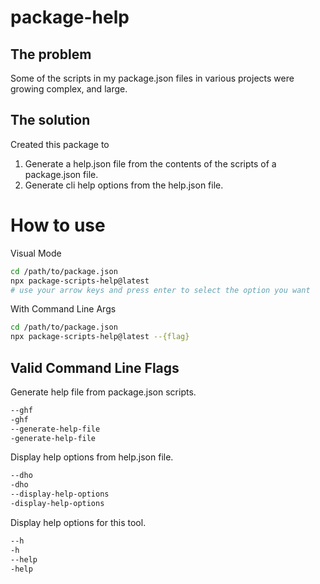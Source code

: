 # package-help

## The problem

Some of the scripts in my package.json files in various projects were growing complex, and large.

## The solution

Created this package to

1. Generate a help.json file from the contents of the scripts of a package.json file.
2. Generate cli help options from the help.json file.

# How to use

Visual Mode

```bash
cd /path/to/package.json
npx package-scripts-help@latest
# use your arrow keys and press enter to select the option you want
```

With Command Line Args

```bash
cd /path/to/package.json
npx package-scripts-help@latest --{flag}
```

## Valid Command Line Flags

Generate help file from package.json scripts.

```bash
--ghf
-ghf
--generate-help-file
-generate-help-file
```

Display help options from help.json file.

```bash
--dho
-dho
--display-help-options
-display-help-options
```

Display help options for this tool.

```bash
--h
-h
--help
-help
```
